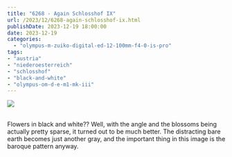 ```yaml
---
title: "6268 - Again Schlosshof IX"
url: /2023/12/6268-again-schlosshof-ix.html
publishDate: 2023-12-19 18:00:00
date: 2023-12-19
categories:
  - "olympus-m-zuiko-digital-ed-12-100mm-f4-0-is-pro"
tags:
- "austria"
- "niederoesterreich"
- "schlosshof"
- "black-and-white"
- "olympus-om-d-e-m1-mk-iii"
---
```

<div class="container">
<div class="center"><a target="_blank" href="https://d25zfm9zpd7gm5.cloudfront.net/1200x1200/20200614_115141_lr.jpg"><img class="webfeedsFeaturedVisual" src="https://d25zfm9zpd7gm5.cloudfront.net/0600x0600/2020/20200614_115141_lr.jpg" /></a></div>
</div>
<br />

Flowers in black and white?? Well, with the angle and the
blossoms being actually pretty sparse, it turned out to be
much better. The distracting bare earth becomes just another
gray, and the important thing in this image is the baroque
pattern anyway.
